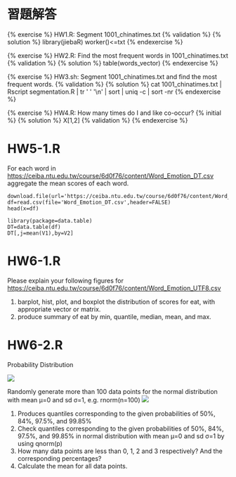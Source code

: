 # 習題解答

{% exercise %}
HW1.R: Segment 1001_chinatimes.txt
{% validation %}
{% solution %}
library(jiebaR)
worker()<=txt
{% endexercise %}

{% exercise %}
HW2.R: Find the most frequent words in 1001_chinatimes.txt
{% validation %}
{% solution %}
table(words_vector)
{% endexercise %}

{% exercise %}
HW3.sh: Segment 1001_chinatimes.txt and find the most frequent words.
{% validation %}
{% solution %}
cat 1001_chinatimes.txt | Rscript segmentation.R | tr ' ' '\n' | sort | uniq -c | sort -nr
{% endexercise %}

{% exercise %}
HW4.R: How many times do I and like co-occur?
{% initial %}
{% solution %}
X[1,2]
{% validation %}
{% endexercise %}

# HW5-1.R
For each word in https://ceiba.ntu.edu.tw/course/6d0f76/content/Word_Emotion_DT.csv
aggregate the mean scores of each word.
```{r}
download.file(url='https://ceiba.ntu.edu.tw/course/6d0f76/content/Word_Emotion_DT.csv',destfile='Word_Emotion_DT.csv',method='wget')
df=read.csv(file='Word_Emotion_DT.csv',header=FALSE)
head(x=df)

library(package=data.table)
DT=data.table(df)
DT[,j=mean(V1),by=V2]
```

# HW6-1.R
Please explain your following figures for https://ceiba.ntu.edu.tw/course/6d0f76/content/Word_Emotion_UTF8.csv
1. barplot, hist, plot, and boxplot the distribution of scores for eat, with appropriate vector or matrix.
2. produce summary of eat by min, quantile, median, mean, and max.


# HW6-2.R
Probability Distribution


![](http://upload.wikimedia.org/wikipedia/commons/thumb/1/12/Dice_Distribution_%28bar%29.svg/320px-Dice_Distribution_%28bar%29.svg.png)

Randomly generate more than 100 data points for the normal distribution with mean μ=0 and sd σ=1, e.g. rnorm(n=100)
![](http://upload.wikimedia.org/wikipedia/commons/a/a9/Empirical_Rule.PNG)

1. Produces quantiles corresponding to the given probabilities of 50%, 84%, 97.5%, and 99.85%
2. Check quantiles corresponding to the given probabilities of 50%, 84%, 97.5%, and 99.85% in normal distribution with mean μ=0 and sd σ=1 by using qnorm(p)
3. How many data points are less than 0, 1, 2 and 3 respectively? And the corresponding percentages?
4. Calculate the mean for all data points.
